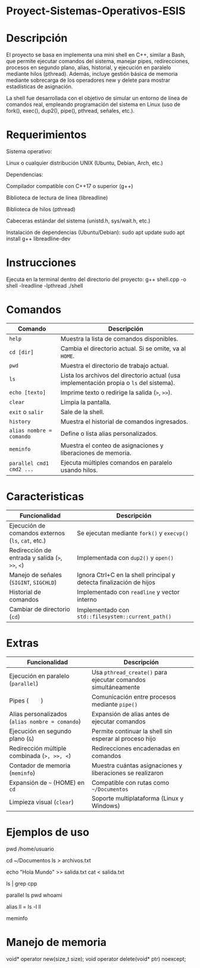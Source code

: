 # Proyect-Sistemas-Operativos-ESIS

# Descripción
El proyecto se basa en implementa una mini shell en C++, similar a Bash, que permite ejecutar comandos del sistema, manejar pipes, redirecciones, procesos en segundo plano, alias, historial, y ejecución en paralelo mediante hilos (pthread).
Además, incluye gestión básica de memoria mediante sobrecarga de los operadores new y delete para mostrar estadísticas de asignación.

La shell fue desarrollada con el objetivo de simular un entorno de línea de comandos real, empleando programación del sistema en Linux (uso de fork(), exec(), dup2(), pipe(), pthread, señales, etc.).

# Requerimientos
Sistema operativo:

Linux o cualquier distribución UNIX (Ubuntu, Debian, Arch, etc.)

Dependencias:

Compilador compatible con C++17 o superior (g++)

Biblioteca de lectura de línea (libreadline)

Biblioteca de hilos (pthread)

Cabeceras estándar del sistema (unistd.h, sys/wait.h, etc.)

Instalación de dependencias (Ubuntu/Debian):
sudo apt update
sudo apt install g++ libreadline-dev

# Instrucciones
Ejecuta en la terminal dentro del directorio del proyecto:
g++ shell.cpp -o shell -lreadline -lpthread
./shell

# Comandos
| Comando                  | Descripción                                                                              |
| ------------------------ | ---------------------------------------------------------------------------------------- |
| `help`                   | Muestra la lista de comandos disponibles.                                                |
| `cd [dir]`               | Cambia el directorio actual. Si se omite, va al `HOME`.                                  |
| `pwd`                    | Muestra el directorio de trabajo actual.                                                 |
| `ls`                     | Lista los archivos del directorio actual (usa implementación propia o `ls` del sistema). |
| `echo [texto]`           | Imprime texto o redirige la salida (`>`, `>>`).                                          |
| `clear`                  | Limpia la pantalla.                                                                      |
| `exit` o `salir`         | Sale de la shell.                                                                        |
| `history`                | Muestra el historial de comandos ingresados.                                             |
| `alias nombre = comando` | Define o lista alias personalizados.                                                     |
| `meminfo`                | Muestra el conteo de asignaciones y liberaciones de memoria.                             |
| `parallel cmd1 cmd2 ...` | Ejecuta múltiples comandos en paralelo usando hilos.                                     |

# Caracteristicas
| Funcionalidad                                      | Descripción                                                         |
| -------------------------------------------------- | ------------------------------------------------------------------- | 
| Ejecución de comandos externos (`ls`, `cat`, etc.) | Se ejecutan mediante `fork()` y `execvp()`                          | 
| Redirección de entrada y salida (`>`, `>>`, `<`)   | Implementada con `dup2()` y `open()`                                |
| Manejo de señales (`SIGINT`, `SIGCHLD`)            | Ignora Ctrl+C en la shell principal y detecta finalización de hijos |
| Historial de comandos                              | Implementado con `readline` y vector interno                        |
| Cambiar de directorio (`cd`)                       | Implementado con `std::filesystem::current_path()`                  |

# Extras
| Funcionalidad                                   | Descripción                                                   |       
| ----------------------------------------------- | ------------------------------------------------------------- |
| Ejecución en paralelo (`parallel`)              | Usa `pthread_create()` para ejecutar comandos simultáneamente | 
| Pipes (`    `)                                  | Comunicación entre procesos mediante `pipe()`                 |
| Alias personalizados (`alias nombre = comando`) | Expansión de alias antes de ejecutar comandos                 |
| Ejecución en segundo plano (`&`)                | Permite continuar la shell sin esperar al proceso hijo        | 
| Redirección múltiple combinada (`>, >>, <`)     | Redirecciones encadenadas en comandos                         |
| Contador de memoria (`meminfo`)                 | Muestra cuántas asignaciones y liberaciones se realizaron     |
| Expansión de `~` (HOME) en `cd`                 | Compatible con rutas como `~/Documentos`                      |
| Limpieza visual (`clear`)                       | Soporte multiplataforma (Linux y Windows)                     |

# Ejemplos de uso
pwd
/home/usuario

cd ~/Documentos
ls > archivos.txt

echo "Hola Mundo" >> salida.txt
cat < salida.txt

ls | grep cpp

parallel ls pwd whoami

alias ll = ls -l
ll

meminfo

# Manejo de memoria
void* operator new(size_t size);
void operator delete(void* ptr) noexcept;
